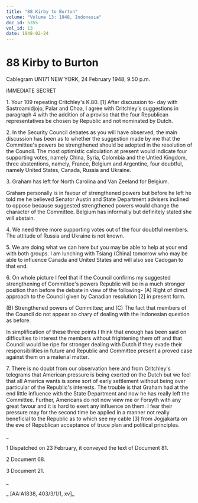 ```yaml
---
title: "88 Kirby to Burton"
volume: "Volume 13: 1948, Indonesia"
doc_id: 5355
vol_id: 13
date: 1948-02-24
---
```


# 88 Kirby to Burton

Cablegram UN171 NEW YORK, 24 February 1948, 9.50 p.m.

IMMEDIATE SECRET

1\. Your 109 repeating Critchley's K.80. [1] After discussion to- day with Sastroamidjojo, Palar and Choa, I agree with Critchley's suggestions in paragraph 4 with the addition of a proviso that the four Republican representatives be chosen by Republic and not nominated by Dutch.

2\. In the Security Council debates as you will have observed, the main discussion has been as to whether the suggestion made by me that the Committee's powers be strengthened should be adopted in the resolution of the Council. The most optimistic calculation at present would indicate four supporting votes, namely China, Syria, Colombia and the Untied Kingdom, three abstentions, namely, France, Belgium and Argentine, four doubtful, namely United States, Canada, Russia and Ukraine.

3\. Graham has left for North Carolina and Van Zeeland for Belgium.

Graham personally is in favour of strengthened powers but before he left he told me he believed Senator Austin and State Department advisers inclined to oppose because suggested strengthened powers would change the character of the Committee. Belgium has informally but definitely stated she will abstain.

4\. We need three more supporting votes out of the four doubtful members. The attitude of Russia and Ukraine is not known.

5\. We are doing what we can here but you may be able to help at your end with both groups. I am lunching with Tsiang (China) tomorrow who may be able to influence Canada and United States and will also see Cadogan to that end.

6\. On whole picture I feel that if the Council confirms my suggested strengthening of Committee's powers Republic will be in a much stronger position than before the debate in view of the following- (A) Right of direct approach to the Council given by Canadian resolution [2] in present form.

(B) Strengthened powers of Committee; and (C) The fact that members of the Council do not appear so chary of dealing with the Indonesian question as before.

In simplification of these three points I think that enough has been said on difficulties to interest the members without frightening them off and that Council would be ripe for stronger dealing with Dutch if they evade their responsibilities in future and Republic and Committee present a proved case against them on a material matter.

7\. There is no doubt from our observation here and from Critchley's telegrams that American pressure is being exerted on the Dutch but we feel that all America wants is some sort of early settlement without being over particular of the Republic's interests. The trouble is that Graham had at the end little influence with the State Department and now he has really left the Committee. Further, Americans do not now view me or Forsyth with any great favour and it is hard to exert any influence on them. I fear their pressure may for the second time be applied in a manner not really beneficial to the Republic as to which see my cable [3] from Jogjakarta on the eve of Republican acceptance of truce plan and political principles.

_

1 Dispatched on 23 February, it conveyed the text of Document 81.

2 Document 68.

3 Document 21.

_

_ [AA:A1838, 403/3/1/1, xv]_
